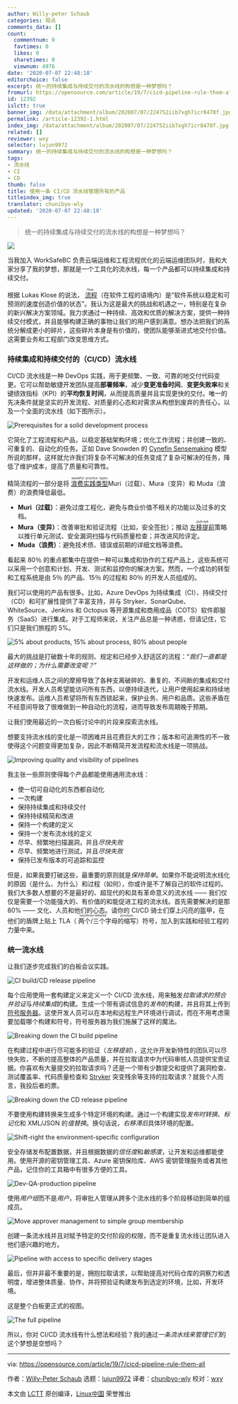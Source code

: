 ```yaml
---
author: Willy-peter Schaub
categories: 观点
comments_data: []
count:
  commentnum: 0
  favtimes: 0
  likes: 0
  sharetimes: 0
  viewnum: 4976
date: '2020-07-07 22:48:18'
editorchoice: false
excerpt: 统一的持续集成与持续交付的流水线的构想是一种梦想吗？
fromurl: https://opensource.com/article/19/7/cicd-pipeline-rule-them-all
id: 12392
islctt: true
banner_img: /data/attachment/album/202007/07/224752iib7xgh7icr8478f.jpg
permalink: /article-12392-1.html
index_img: /data/attachment/album/202007/07/224752iib7xgh7icr8478f.jpg.thumb.jpg
related: []
reviewer: wxy
selector: lujun9972
summary: 统一的持续集成与持续交付的流水线的构想是一种梦想吗？
tags:
- 流水线
- CI
- CD
thumb: false
title: 使用一条 CI/CD 流水线管理所有的产品
titleindex_img: true
translator: chunibyo-wly
updated: '2020-07-07 22:48:18'
---
```



> 
> 统一的持续集成与持续交付的流水线的构想是一种梦想吗？
> 
> 
> 


![](/data/attachment/album/202007/07/224752iib7xgh7icr8478f.jpg)


当我加入 WorkSafeBC 负责云端运维和工程流程优化的云端运维团队时，我和大家分享了我的梦想，那就是一个工具化的流水线，每一个产品都可以持续集成和持续交付。


根据 Lukas Klose 的说法，<ruby> <a href="https://continuingstudies.sauder.ubc.ca/courses/agile-delivery-methods/ii861">  流程 </a> <rt>  flow </rt></ruby>（在软件工程的语境内）是“软件系统以稳定和可预测的速度创造价值的状态”。我认为这是最大的挑战和机遇之一，特别是在复杂的新兴解决方案领域。我力求通过一种持续、高效和优质的解决方案，提供一种持续交付模式，并且能够构建正确的事物让我们的用户感到满意。想办法把我们的系统分解成更小的碎片，这些碎片本身是有价值的，使团队能够渐进式地交付价值。这需要业务和工程部门改变思维方式。


### 持续集成和持续交付的（CI/CD）流水线


CI/CD 流水线是一种 DevOps 实践，用于更频繁、一致、可靠的地交付代码变更。它可以帮助敏捷开发团队提高**部署频率**，减少**变更准备时间**、**变更失败率**和关键绩效指标（KPI）的**平均恢复时间**，从而提高质量并且实现更快的交付。唯一的先决条件就是坚实的开发流程、对质量的心态和对需求从构想到废弃的责任心，以及一个全面的流水线（如下图所示）。


![Prerequisites for a solid development process](/data/attachment/album/202007/07/224842j18g88t8ptlt8z3m.png "Prerequisites for a solid development process")


它简化了工程流程和产品，以稳定基础架构环境；优化工作流程；并创建一致的、可重复的、自动化的任务。正如 Dave Snowden 的 [Cynefin Sensemaking](https://en.wikipedia.org/wiki/Cynefin_framework) 模型所说的那样，这样就允许我们将复杂不可解决的任务变成了复杂可解决的任务，降低了维护成本，提高了质量和可靠性。


精简流程的一部分是将 <ruby> <a href="https://www.lean.org/lexicon/muda-mura-muri">  浪费实践类型 </a> <rt>  wasteful practice types </rt></ruby> Muri（过载）、Mura（变异）和 Muda（浪费）的浪费降低最低。


* **Muri（过载）**：避免过度工程化，避免与商业价值不相关的功能以及过多的文档。
* **Mura（变异）**：改善审批和验证流程（比如，安全签批）；推动 <ruby> <a href="https://en.wikipedia.org/wiki/Shift_left_testing">  左移提前 </a> <rt>  shift-left </rt></ruby> 策略以推行单元测试、安全漏洞扫描与代码质量检查；并改进风险评定。
* **Muda（浪费）**：避免技术债、错误或前期的详细文档等浪费。


看起来 80％ 的重点都集中在提供一种可以集成和协作的工程产品上，这些系统可以采用一个创意和计划、开发、测试和监控你的解决方案。然而，一个成功的转型和工程系统是由 5％ 的产品、15％ 的过程和 80％ 的开发人员组成的。


我们可以使用的产品有很多。比如，Azure DevOps 为持续集成（CI）、持续交付（CD）和可扩展性提供了丰富支持，并与 Stryker、SonarQube、WhiteSource、Jenkins 和 Octopus 等开源集成和商用成品（COTS）软件即服务（SaaS）进行集成。对于工程师来说，关注产品总是一种诱惑，但请记住，它们只是我们旅程的 5%。


![5% about products, 15% about process, 80% about people](/data/attachment/album/202007/07/224912njddunhzhyuayzyd.png "5% about products, 15% about process, 80% about people")


最大的挑战是打破数十年的规则、规定和已经步入舒适区的流程：“*我们一直都是这样做的；为什么需要改变呢？*”


开发和运维人员之间的摩擦导致了各种支离破碎的、重复的、不间断的集成和交付流水线。开发人员希望能访问所有东西，以便持续迭代，让用户使用起来和持续地快速发布。运维人员希望将所有东西锁起来，保护业务、用户和品质。这些矛盾在不经意间导致了很难做到一种自动化的流程，进而导致发布周期晚于预期。


让我们使用最近的一次白板讨论中的片段来探索流水线。


想要支持流水线的变化是一项困难并且花费巨大的工作；版本和可追溯性的不一致使得这个问题变得更加复杂，因此不断精简开发流程和流水线是一项挑战。


![Improving quality and visibility of pipelines](/data/attachment/album/202007/07/224923qy3odty04g4yzn5g.png "Improving quality and visibility of pipelines")


我主张一些原则使得每个产品都能使用通用流水线：


* 使一切可自动化的东西都自动化
* 一次构建
* 保持持续集成和持续交付
* 保持持续精简和改进
* 保持一个构建的定义
* 保持一个发布流水线的定义
* 尽早、频繁地扫描漏洞，并且*尽快失败*
* 尽早、频繁地进行测试，并且*尽快失败*
* 保持已发布版本的可追踪和监控


但是，如果我要打破这些，最重要的原则就是*保持简单*。如果你不能说明流水线化的原因（是什么、为什么）和过程（如何），你或许是不了解自己的软件过程的。我们大多数人想要的不是最好的、超现代的和具有革命意义的流水线 —— 我们仅仅是需要一个功能强大的、有价值的和能促进工程的流水线。首先需要解决的是那 80% —— 文化、人员和他们的心态。请你的 CI/CD 骑士们穿上闪亮的盔甲，在他们的盾牌上贴上 TLA（<ruby> 两个/三个字母的缩写 <rt>  two/three-lettered acronym </rt></ruby>）符号，加入到实践和经验工程的力量中来。


### 统一流水线


让我们逐步完成我们的白板会议实践。


![CI build/CD release pipeline](/data/attachment/album/202007/07/224942byvjt49x94zqjfhh.png "CI build/CD release pipeline")


每个应用使用一套构建定义来定义一个 CI/CD 流水线，用来触发*拉取请求的预合并验证*与*持续集成*的构建。生成一个带有调试信息的*发布*的构建，并且将其上传到 [符号服务器](https://en.wikipedia.org/wiki/Microsoft_Symbol_Server)。这使开发人员可以在本地和远程生产环境进行调试，而在不用考虑需要加载哪个构建和符号，符号服务器为我们施展了这样的魔法。


![Breaking down the CI build pipeline](/data/attachment/album/202007/07/225011ee1vpjlv1r1hjwrr.png "Breaking down the CI build pipeline")


在构建过程中进行尽可能多的验证（*左移提前*），这允许开发新特性的团队可以尽快失败，不断的提高整体的产品质量，并在拉取请求中为代码审核人员提供宝贵证据。你喜欢有大量提交的拉取请求吗？还是一个带有少数提交和提供了漏洞检查、测试覆盖率、代码质量检查和 [Stryker](https://stryker-mutator.io/) 突变残余等支持的拉取请求？就我个人而言，我投后者的票。


![Breaking down the CD release pipeline](/data/attachment/album/202007/07/225030gxma3a66the4ewem.png "Breaking down the CD release pipeline")


不要使用构建转换来生成多个特定环境的构建。通过一个构建实现*发布时转换*、*标记化*和 XML/JSON 的*值替换*。换句话说，*右移滞后*具体环境的配置。


![Shift-right the environment-specific configuration](/data/attachment/album/202007/07/225047zi8z8pgf3sfr8nss.png "Shift-right the environment-specific configuration")


安全存储发布配置数据，并且根据数据的*信任度*和*敏感度*，让开发和运维都能使用。使用开源的密钥管理工具、Azure 密钥保险库、AWS 密钥管理服务或者其他产品，记住你的工具箱中有很多方便的工具。


![Dev-QA-production pipeline](/data/attachment/album/202007/07/225059w67gtmnw8mf7yrv8.png "Dev-QA-production pipeline")


使用*用户组*而不是*用户*，将审批人管理从跨多个流水线的多个阶段移动到简单的组成员。


![Move approver management to simple group membership](/data/attachment/album/202007/07/225128qst8gs1tsb05eez6.png "Move approver management to simple group membership")


创建一条流水线并且对赋予特定的交付阶段的权限，而不是重复流水线让团队进入他们感兴趣的地方。


![Pipeline with access to specific delivery stages](/data/attachment/album/202007/07/225144jf5inb5sktyk0bgi.png "Pipeline with access to specific delivery stages")


最后，但并非最不重要的是，拥抱拉取请求，以帮助提高对代码仓库的洞察力和透明度，增进整体质量、协作，并将预验证构建发布到选定的环境，比如，开发环境。


这是整个白板更正式的视图。


![The full pipeline](/data/attachment/album/202007/07/225211c6x1o9b0lapz2a49.png "The full pipeline")


所以，你对 CI/CD 流水线有什么想法和经验？我的通过*一条流水线来管理它们*的这个梦想是空想吗？




---


via: <https://opensource.com/article/19/7/cicd-pipeline-rule-them-all>


作者：[Willy-Peter Schaub](https://opensource.com/users/wpschaub/users/bclaster/users/matt-micene/users/barkerd427) 选题：[lujun9972](https://github.com/lujun9972) 译者：[chunibyo-wly](https://github.com/chunibyo-wly) 校对：[wxy](https://github.com/wxy)


本文由 [LCTT](https://github.com/LCTT/TranslateProject) 原创编译，[Linux中国](https://linux.cn/) 荣誉推出